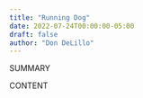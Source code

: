 ```yaml
---
title: "Running Dog"
date: 2022-07-24T00:00:00-05:00
draft: false
author: "Don DeLillo"
---
```


SUMMARY

<!--more-->

CONTENT